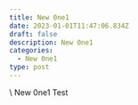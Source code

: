 ```yaml
---
title: New 0ne1
date: 2023-01-01T11:47:06.834Z
draft: false
description: New 0ne1
categories:
  - New 0ne1
type: post
---
```

\    New 0ne1 Test